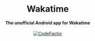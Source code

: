 <h1 align="center">Wakatime</h1>
<div align="center">
    <h4>The unofficial Android app for Wakatime</h4>
    <a href="https://www.codefactor.io/repository/github/ethosa/wakatime">
        <img src="https://www.codefactor.io/repository/github/ethosa/wakatime/badge?s=a41881c4d5cac2a96e77d9d06676e8e9f3259be3" alt="CodeFactor" />
    </a>
</div>
